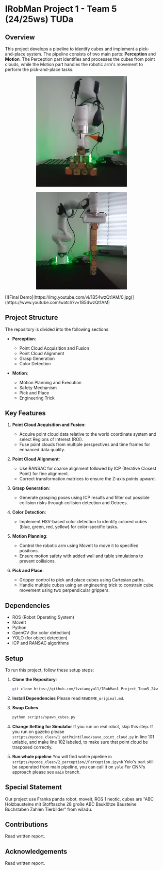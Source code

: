 # IRobMan Project 1 - Team 5 (24/25ws) TUDa

## Overview

This project develops a pipeline to identify cubes and implement a pick-and-place system. The pipeline consists of two main parts: **Perception** and **Motion**. The Perception part identifies and processes the cubes from point clouds, while the Motion part handles the robotic arm's movement to perform the pick-and-place tasks.
<p align="center">
  <img src="images/pascal_real.png" width="300"/>
</p>
<p align="center">
  <img src="images/simple_tower_real.png" width="300"/>
</p>
[![Final Demo](https://img.youtube.com/vi/1B54wzQt1AM/0.jpg)](https://www.youtube.com/watch?v=1B54wzQt1AM)


## Project Structure

The repository is divided into the following sections:

- **Perception**:
  - Point Cloud Acquisition and Fusion
  - Point Cloud Alignment
  - Grasp Generation
  - Color Detection

- **Motion**:
  - Motion Planning and Execution
  - Safety Mechanism
  - Pick and Place
  - Engineering Trick

## Key Features

1. **Point Cloud Acquisition and Fusion**: 
   - Acquire point cloud data relative to the world coordinate system and select Regions of Interest (ROI).
   - Fuse point clouds from multiple perspectives and time frames for enhanced data quality.

2. **Point Cloud Alignment**:
   - Use RANSAC for coarse alignment followed by ICP (Iterative Closest Point) for fine alignment.
   - Correct transformation matrices to ensure the Z-axis points upward.

3. **Grasp Generation**:
   - Generate grasping poses using ICP results and filter out possible collision risks through collision detection and Octrees.

4. **Color Detection**:
   - Implement HSV-based color detection to identify colored cubes (blue, green, red, yellow) for color-specific tasks.

5. **Motion Planning**:
   - Control the robotic arm using MoveIt to move it to specified positions.
   - Ensure motion safety with added wall and table simulations to prevent collisions.

6. **Pick and Place**:
   - Gripper control to pick and place cubes using Cartesian paths.
   - Handle multiple cubes using an engineering trick to constrain cube movement using two perpendicular grippers.

## Dependencies

- ROS (Robot Operating System)
- MoveIt
- Python
- OpenCV (for color detection)
- YOLO (for object detection)
- ICP and RANSAC algorithms

## Setup

To run this project, follow these setup steps:

1. **Clone the Repository**:
   ```bash
   git clone https://github.com/lvxiangyu11/IRobMan1_Project_Team5_24ws
   ```

2. **Install Dependencies**
   Please read `READEME_original.md`.

3. **Swap Cubes** 
    ``` bash 
    python scripts/spawn_cubes.py
    ```
4. **Change Setting for Simulator**
   If you run on real robot, skip this step. If you run on gazebo please `scripts/mycode_clean/1_getPointCloud/save_point_cloud.py` in line 101 unlable, and make line 102 labeled, to make sure that point cloud be trasposed correctly. 

5. **Run whole pipeline**
   You will find wohle pipeline in `scripts/mycode_clean/2_perception//Perception.ipynb`
   Yolo's part still be seperated from main pipeline, you can call it on `yolo`
   For CNN's approach please see `main` branch.

## **Special Statement**
Our project use Franka panda robot, moveit, ROS 1 neotic, cubes are "ABC Holzbausteine mit Stofftasche 28 große ABC Bauklötze Bausteine Buchstaben Zahlen Tierbilder" from wiladu.

## **Contributions**
Read written report.

## **Acknowledgements**
Read written report.
